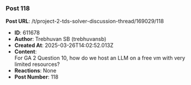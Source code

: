 ### Post 118
**Post URL**: /t/project-2-tds-solver-discussion-thread/169029/118
- **ID**: 611678
- **Author**: Trebhuvan SB (trebhuvansb)
- **Created At**: 2025-03-26T14:02:52.013Z
- **Content**:  
  For GA 2 Question 10, how do we host an LLM on a free vm with very limited resources?
- **Reactions**: None
- **Post Number**: 118

